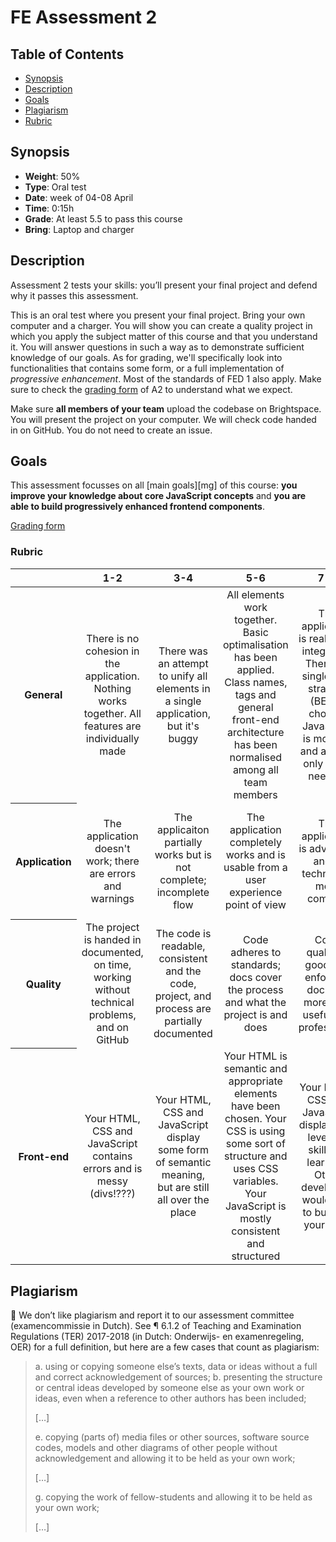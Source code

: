 # FE Assessment 2

## Table of Contents

* [Synopsis](#synopsis)
* [Description](#description)
* [Goals](#goals)
* [Plagiarism](#plagiarism)
* [Rubric](#rubric)

## Synopsis

* **Weight**: 50%
* **Type**: Oral test
* **Date**: week of 04-08 April
* **Time**: 0:15h
* **Grade**: At least 5.5 to pass this course
* **Bring**: Laptop and charger

## Description

Assessment 2 tests your skills: you’ll present your final project and defend why it passes this assessment.

This is an oral test where you present your final project.
Bring your own computer and a charger.
You will show you can create a quality project in which you apply the subject matter of this course and that you understand it.
You will answer questions in such a way as to demonstrate sufficient knowledge of our goals.
As for grading, we'll specifically look into functionalities that contains some form, or a full implementation of *progressive enhancement*. Most of the standards of FED 1 also apply.
Make sure to check the [grading form](https://github.com/cmda-bt/fe-course-21-22/blob/main/a2.pdf) of A2 to understand what we expect.

Make sure **all members of your team** upload the codebase on Brightspace.
You will present the project on your computer.
We will check code handed in on GitHub.
You do not need to create an issue.

## Goals

This assessment focusses on all [main goals][mg] of this course: **you improve your knowledge about core JavaScript concepts** and **you are able to build progressively enhanced frontend components**.

[Grading form](https://github.com/cmda-bt/fe-course-21-22/blob/main/a2.pdf)

### Rubric

<table>
  <thead>
    <tr>
      <th></th>
      <th><strong>1-2</strong></th>
      <th><strong>3-4</strong></th>
      <th><strong>5-6</strong></th>
      <th><strong>7-8</strong></th>
      <th><strong>9-10</strong></th>
    </tr>
  </thead>
  <tbody>
    <tr>
      <th align="center" scope="row"><strong>General</strong></th>
      <td align="center">There is no cohesion in the application. Nothing works together. All features are individually made</td>
      <td align="center">There was an attempt to unify all elements in a single application, but it's buggy</td>
      <td align="center">All elements work together. Basic optimalisation has been applied. Class names, tags and general front-end architecture has been normalised among all team members</td>
      <td align="center">The application is really well integrated. There's a single CSS strategy (BEM?) chosen. JavaScript is modular and applies only when needed.</td>
      <td align="center">This application has production-ready code. It works flawlessly and could have been made a professional design studio.</td>
    </tr>
      <th align="center" scope="row">Application</th>
      <td align="center">The application doesn't work; there are errors and warnings</td>
      <td align="center">The applicaiton partially works but is not complete; incomplete flow</td>
      <td align="center">The application completely works and is usable from a user experience point of view</td>
      <td align="center">The application is advanced and is technically more complex</td>
      <td align="center">The user experience is fantastic and the application is complex. You all took special care of your interface and your user</td>
    </tr>
    <tr>
      <th align="center" scope="row">Quality</th>
      <td align="center">The project is handed in documented, on time, working without technical problems, and on GitHub</td>
      <td align="center">The code is readable, consistent and the code, project, and process are partially documented</td>
      <td align="center">Code adheres to standards; docs cover the process and what the project is and does </td>
      <td align="center">Code quality is good and enforced; docs are more than useful and professional</td>
      <td align="center">Code and docs both read like great books and the project is structured logically
      </td>
    </tr>
    <tr>
      <th align="center" scope="row">Front-end</th>
      <td align="center">Your HTML, CSS and JavaScript contains errors and is messy (divs!???)</td>
      <td align="center">Your HTML, CSS and JavaScript display some form of semantic meaning, but are still all over the place</td>
      <td align="center">Your HTML is semantic and appropriate elements have been chosen. Your CSS is using some sort of structure and uses CSS variables. Your JavaScript is mostly consistent and structured</td>
      <td align="center">Your HTML, CSS and JavaScript display high levels of skill and learning. Other developers would love to build on your work</td>
      <td align="center">HTML, CSS and JavaScript are exemplary. You may have used preprocessors properly, worked modular and/or provide in-code documentation like a professional developer</td>
    </tr>
    <tr>
  </tbody>
</table>


## Plagiarism

💁 We don’t like plagiarism and report it to our assessment committee
(examencommissie in Dutch). See ¶ 6.1.2 of Teaching and Examination
Regulations (TER) 2017-2018 (in Dutch: Onderwijs- en examenregeling, OER) for
a full definition, but here are a few cases that count as plagiarism:

> a. using or copying someone else’s texts, data or ideas without a full and
> correct acknowledgement of sources;
> b. presenting the structure or central ideas developed by someone else as
> your own work or ideas, even when a reference to other authors has been
> included;
>
> \[…]
>
> e. copying (parts of) media files or other sources, software source codes,
> models and other diagrams of other people without acknowledgement and
> allowing it to be held as your own work;
>
> \[…]
>
> g. copying the work of fellow-students and allowing it to be held as your
> own work;
>
> \[…]



